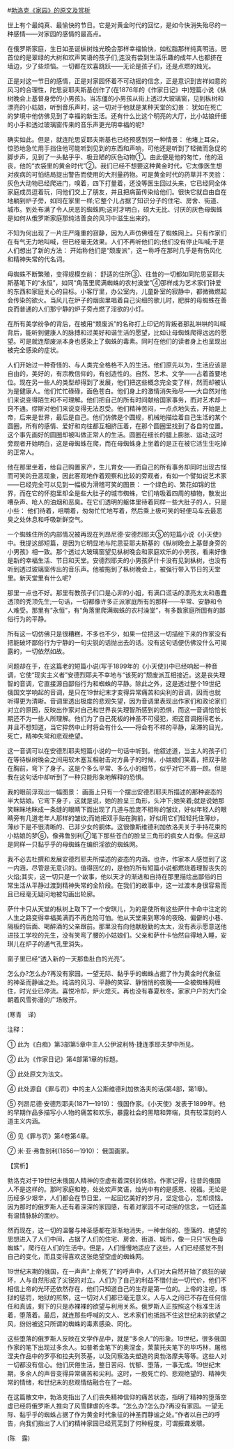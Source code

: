 #[勃洛克《家园》的原文及赏析](https://www.vrrw.net/wx/12310.html)

世上有个最纯真、最愉快的节日。它是对黄金时代的回忆，是如今快消失殆尽的一种感情——对家园的感情的最高点。

在俄罗斯家庭，生日如圣诞枞树烛光晚会那样幸福愉快，如松脂那样纯真明洁。居首位的是翠绿的大树和欢声笑语的孩子们;连没有尝到生活乐趣的成年人也都挤在墙边，少了些烦恼。一切都在欢喜跳跃——无论是孩子们，还是点燃的烛光。

正是对这一节日的感情，正是对家园怀着不可动摇的信念，正是意识到吉祥如意的风习的合理性，陀思妥耶夫斯基创作了(在1876年的《作家日记》中)短篇小说《枞树晚会上基督身旁的小男孩》。当冻僵的小男孩从街上透过大玻璃窗，见到枞树和漂亮的小姑娘，听到音乐声时，这一切对于他就是某种天堂的幻景： 犹如在死亡的梦境中他仿佛见到了幸福的新生活。还有什么比这个明亮的大厅，比小姑娘纤细的小手和透过玻璃窗传来的音乐声更光明幸福的呢?

确实如此。但是，就连陀思妥耶夫斯基也已经预感到另一种情景： 他堵上耳朵，惊恐地急忙用手挡住他可能听到见到的东西和声响，可他还是听到了轻微而急促的脚步声，见到了一头黏乎乎、极丑陋的灰色动物①。由此便是他的匆忙，他的沮丧，他的“衣袋里的黄金时代”②。我们已经不想要这种黄金时代，它太像医生想对疾病的可怕结局提出警告而使用的大剂量药物。可是黄金时代的药草并不灵验： 灰色大动物已经爬进门，嗅着，四下打量着，还没等医生回过头来，它已经同全体家庭成员逗着玩，同他们交上了朋友，并且把病菌传染给他们。很快它就自由自在地躺到炉子旁，如同在家里一样;它整个儿占据了知识分子的住宅、房舍、街道、城市。到处布满了令人厌恶的蜘蛛网;这时才明白，硕大无比、讨厌的灰色母蜘蛛是如何从俄罗斯家庭那纯洁善良的风习中滋生出来的。



不知为何出现了一片庄严隆重的寂静，因为人声仿佛缠在了蜘蛛网上。只有作家们在有气无力地叫喊，但已经毫无效果。人们不再听他们的;他们没有停止叫喊;于是人们想出了新的方法： 开始称他们是“颓废派”，这一称呼在那时几乎是有伤风化和精神失常的代名词。

母蜘蛛不断繁殖，变得规模空前： 舒适的住所③、往昔的一切都如同陀思妥耶夫斯基笔下的“永恒”，如同“角落里爬满蜘蛛的农村澡堂”④那样成为艺术家们钟爱的东西和家庭关心的目标。小客厅里，办公室内，儿童卧室的寂静中，都微微燃起会传染的欲火。当风儿在炉子的烟囱里唱着自己尖细的歌儿时，肥胖的母蜘蛛在善良而普通的人们那宁静的炉子旁点燃了淫欲的小灯。

在所有美学纷争的背后，在被用“颓废派”的名称打上印记的背叛者那乱哄哄的叫喊背后，能听到健康人的脉搏和过美好和谐生活的愿望，比如让母蜘蛛爬得远远的愿望。可是就连颓废派本身也感染上了蜘蛛的毒素。同时在他们的读者身上也呈现出被完全感染的症状。

人们开始过一种奇怪的、与人类完全格格不入的生活。他们原先以为，生活应该是自由的，美好的，有宗教信仰的，有创造性的。自然、艺术、文学——占着首要地位。现在另一些人的类型却得到了发展，他们把这些概念完全变了样，然而却被认为是健康人。他们忙忙碌碌，面色苍白。他们身上的激情消失殆尽——大自然对他们来说变得陌生和不可理解。他们把自己的所有时间献给国家事务，而对艺术却一窍不通。缪斯对他们来说变得无法忍受。他们精神苦闷，一点点地失去，开始是上帝，后来是世界，最后是自己。他们仿佛是个圆规，机械地描绘着自己生活的某个圆圈，所有的感情、爱好和向往都互相挤压着，在那个圆圈里找到了各自的位置。这个事先画好的圆圈却被叫做正常人的生活。圆圈在细长的腿上膨胀、运动;这时旁观者开始明白，这是母蜘蛛在爬，而在母蜘蛛身上坐着的是正在被它活生生吃掉的正常人。

他在那里坐着，给自己购置家产，生儿育女——而自己的所有事务却同时出现古怪而可笑的丑恶现象，因此客观地作着观察和比较的旁观者，有如一个譬如说艺术家——已经完全可以见到一幅极为滑稽可笑的图景： 一个绿色的、繁花如锦的世界，而在它的怀抱里却全是些大肚子的城市蜘蛛，它们啃吸着四周的植物，散发出嘈杂声、呛人的油烟和恶臭。在它们透明的躯体里待着同样一些大肚子的人，只是小些： 他们待着，咀嚼着，匆匆忙忙地写着，然后乘上极可笑的轻便马车去最恶臭之处休息和呼吸新鲜空气。

一个蜘蛛住所的内部情况被再现在列昂尼德·安德烈耶夫⑤的短篇小说《小天使》中。我提这部短篇，是因为它明显地与陀思妥耶夫斯基的《枞树晚会上基督身旁的小男孩》相一致。那个透过大玻璃窗望见枞树晚会和家庭欢乐的小男孩，看来好像是新的幸福生活、节日和天堂。安德烈耶夫的小男孩萨什卡没有见到枞树，也没有听到透过玻璃窗传出的音乐声。他被拖到了枞树晚会上，被强行带入节日的天堂里。新天堂里有什么呢?

那里一点也不好。那里有教孩子们口是心非的小姐，有满口谎话的漂亮太太和愚蠢透顶的秃顶先生;一句话，一切都像许多正派家庭所有的那样——平常、安静和令人难受。那里有“永恒”，有“角落里爬满蜘蛛的农村澡堂”，有多数家庭所固有的鄙俗行为的平静。

所有这一切仿佛只是很糟糕，不多也不少，如果一位把这一切描绘下来的作家没有把能破坏鄙俗行为宁静的一句尖锐的话抛出去的话。没有这句话便仿佛没什么可揭露的，一切依然如故。

问题却在于，在这篇老的短篇小说(写于1899年的《小天使》)中已经响起一种音调，它使“现实主义者”安德烈耶夫不幸地与“该死的”颓废派互相接近。这是丧失理智的音调，它直接源自鄙俗行为和蜘蛛的平静。除此之外，这是透过整个19世纪俄国文学响起的音调，是只在19世纪末才变得异常痛苦和尖利的音调，因而也就听得更为清晰。音调里透出极度的悲观失望，因为音调里表现出作家们和政论家们对立的原因，反映出作家对自己和世界丧失理智所感到的恐惧，而这一音调恰恰长期还不为一些人所理解。他们为了自己死板的神圣不可侵犯，把这音调拖得老长，并且不想知道，当它猝然中止时将会有什么——将会有不祥的平静，呆滞的目光，死亡，精神失常和悲观绝望。

这一音调可以在安德烈耶夫短篇小说的一句话中听到。他叙述道，当主人的孩子们在等待枞树晚会之间用软木塞互相射击对方鼻子的时候，小姑娘们笑着，把双手贴在胸前，弯下了身子。这是个多么平常、多么小的细节，似乎对它不屑一顾。但是我在这句话中却听到了一种只能形象地解释的恐惧。

我的眼前浮现出一幅图景： 画面上只有一个摆出安德烈耶夫所描述的那种姿态的半大姑娘。它弯下身子，这就是说，她的脸呈三角形，头冲下;她笑着;就是说她那笑眯眯地眯成一条缝的眼睛下面出现了几道与脸庞不相称的皱纹，好似年轻人的眼睛旁有几道老年人那样的皱纹;而她把双手贴在胸前，好似用它们轻轻托住薄纱，薄纱下是不很清晰的、已非少女的胴体。这很像斯维德利加依洛夫关于手持花束的小姑娘的梦⑥，像弗鲁别利⑦笔下那些苍白的脸呈三角形的疯女人肖像。但这却是同样一只黏乎乎的母蜘蛛在编织淫欲的蜘蛛网。

我不必去杜撰和发展安德烈耶夫所描述的姿态的内涵。也许，作家本人感觉到了这一内涵，尽管是无意识的。值得回忆的，是他的所有短篇小说都燃烧着理智丧失的火焰;其实，这一切只是一个故事，他以天才的渐进和自持在那里描绘出鄙俗的日常生活从平静过渡到精神失常的全阶段。在我们的故事中，这一过渡本身很容易而且已经毫无疑问地被勾画出轮廓。

萨什卡只从天堂的枞树上取下了一个安琪儿，为的是使所有这些萨什卡命中注定的人生之路变得幸福美满而不再危险可怕。他从天堂来到寒冷的夜晚、偏僻的小巷、隔板的后面、喝醉酒的父亲跟前。那里没有向他献殷勤的太太，没有表示愿意送他进技工学校的先生，没有笑弯了腰的小姑娘们。父亲和萨什卡怡然自得地入睡，安琪儿在炉子的通气孔里消失。

窗子里已经“透入新的一天那鱼肚白的光亮”。

怎么办?怎么办?再没有家园。一望无际、黏乎乎的蜘蛛占据了作为黄金时代象征的神圣而静谧之处。纯洁的风习、平静的笑容、静悄悄的夜晚——全被蜘蛛网缠住，时光业已停流。喜悦冷却，炉火熄灭。再也没有春夏秋冬。家家户户的大门全朝着风雪弥漫的广场敞开。

(寒青　译)

注释：

① 此为《白痴》第3部第5章中主人公伊波利特·捷连季耶夫梦中所见。

② 此为《作家日记》第4部第1章的标题。

③ 此处原文为法文。

④ 此处源自《罪与罚》中的主人公斯维德利加依洛夫的话(第4部，第1章)。

⑤ 列昂尼德·安德烈耶夫(1871—1919)： 俄国作家。《小天使》发表于1899年。他的早期作品多描写小人物的痛苦和欢乐，暴露社会的黑暗和弊端，具有较深刻的人道主义内涵。

⑥ 见《罪与罚》第4卷第4章。

⑦ 米·亚·弗鲁别利(1856—1910)： 俄国画家。

【赏析】

勃洛克对于19世纪末俄国人精神的空虚有着深刻的体验。作家记得，往昔的俄国人不是这样的。那时家庭和睦，处处欢声笑语，烛光中有的是感恩、祝福。无论是历经多少艰辛，人们都会在节日里，一起回忆美好的岁月，坚定信心，忘却烦恼。因为那时的俄罗斯人还有着深深的家园感，有着对家园不可动摇的信念，一切还盖有温情脉脉的面纱。

然而现在，这一切的温馨与神圣感都在渐渐地消失，一种世俗的、堕落的、绝望的思想进入了人们中间，占据了人们的住宅、房舍、街道、城市，像一只只“灰色母蜘蛛”，爬行在人们的生活中。但是，人们慢慢地适应了这些，人们已经感觉不到自己的变化，而且变得喜欢这张绝望空虚的蜘蛛网。

19世纪末期的俄国，在一声声“上帝死了”的呼声中，人们对大自然开始了疯狂的破坏，人与自然形成了尖锐的对立。人们为了自己的利益不惜付出一切代价，他们不相信上帝的光环还依然存在，他们只知道自己的生存是第一位的。上帝的注视，炼狱的惩罚，地狱的煎熬，这一切对人们都已毫无意义。人与人之间已不存在任何信任和真诚，剩下的只是赤裸裸的欲望与利用关系。俄罗斯人正按照这个标准生活着，堕落着。最后，就连那些呼喊的文人、艺术家们也抵挡不住这世纪末的欲望之风，纷纷被这只所谓的蜘蛛的毒素感染、同化。

这些堕落的俄罗斯人反映在文学作品中，就是“多余人”的形象。19世纪，很多俄国作家的笔下出现过多余人。如普希金笔下的奥涅金，莱蒙托夫笔下的毕巧林，屠格涅夫作品中的罗亭和拉夫列茨基，以及冈察洛夫塑造的奥勃洛摩夫等等。这些人对一切都没有信心。他们厌倦生活，整日苦闷、忧郁、堕落，一事无成。19世纪末期，多余人的声音变得异常痛苦和尖利。这时，一股死亡的、悲观绝望的、精神失常的情绪，和世纪末的悲观情结融合在了一起。

在这篇散文中，勃洛克指出了人们丧失精神信仰的痛苦状态，指明了精神的堕落空虚已经将俄罗斯人推向了风雪肆虐的冬季。“怎么办?怎么办?再没有家园。一望无际、黏乎乎的蜘蛛占据了作为黄金时代象征的神圣而静谧之处。”作者以自己的呼告，向我们指出了人们的精神家园已经荒芜到了何种程度，可谓振聋发聩。

(陈　露)

